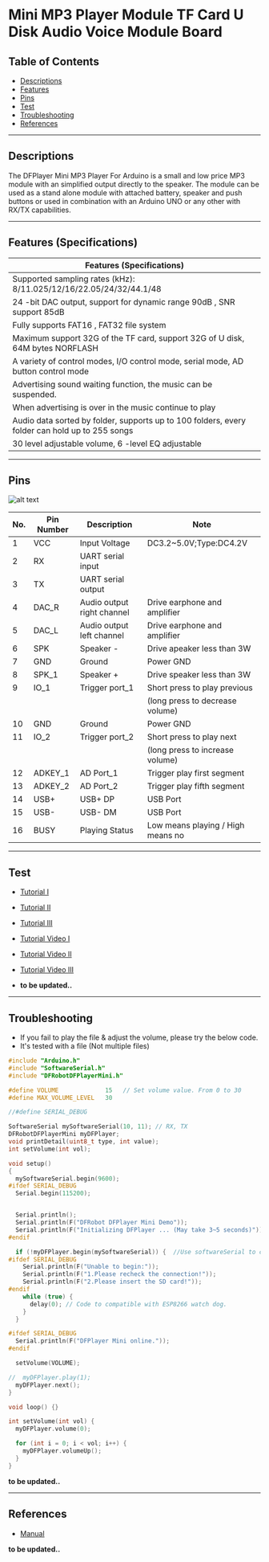 # Mini MP3 Player Module TF Card U Disk Audio Voice Module Board

## Table of Contents

-   [Descriptions](#descriptions)
-   [Features](#features)
-   [Pins](#pins)
-   [Test](#test-code)
-   [Troubleshooting](#troubleshooting)
-   [References](#references)

---

## Descriptions

The DFPlayer Mini MP3 Player For Arduino is a small and low price MP3 module with an simplified output directly to the speaker. The module can be used as a stand alone module with attached battery, speaker and push buttons or used in combination with an Arduino UNO or any other with RX/TX capabilities.

---

## Features (Specifications)

| Features (Specifications)                                                                      |
| ---------------------------------------------------------------------------------------------- |
| Supported sampling rates (kHz): 8/11.025/12/16/22.05/24/32/44.1/48                             |
| 24 -bit DAC output, support for dynamic range 90dB , SNR support 85dB                          |
| Fully supports FAT16 , FAT32 file system                                                       |
| Maximum support 32G of the TF card, support 32G of U disk, 64M bytes NORFLASH                  |
| A variety of control modes, I/O control mode, serial mode, AD button control mode              |
| Advertising sound waiting function, the music can be suspended.                                |
| When advertising is over in the music continue to play                                         |
| Audio data sorted by folder, supports up to 100 folders, every folder can hold up to 255 songs |
| 30 level adjustable volume, 6 -level EQ adjustable                                             |

---

## Pins

![alt text](https://bit.ly/3d5plEk)

| No. | Pin Number | Description                | Note                              |
| --- | ---------- | -------------------------- | --------------------------------- |
| 1   | VCC        | Input Voltage              | DC3.2~5.0V;Type:DC4.2V            |
| 2   | RX         | UART serial input          |                                   |
| 3   | TX         | UART serial output         |                                   |
| 4   | DAC_R      | Audio output right channel | Drive earphone and amplifier      |
| 5   | DAC_L      | Audio output left channel  | Drive earphone and amplifier      |
| 6   | SPK        | Speaker -                  | Drive apeaker less than 3W        |
| 7   | GND        | Ground                     | Power GND                         |
| 8   | SPK_1      | Speaker +                  | Drive speaker less than 3W        |
| 9   | IO_1       | Trigger port_1             | Short press to play previous      |
|     |            |                            | (long press to decrease volume)   |
| 10  | GND        | Ground                     | Power GND                         |
| 11  | IO_2       | Trigger port_2             | Short press to play next          |
|     |            |                            | (long press to increase volume)   |
| 12  | ADKEY_1    | AD Port_1                  | Trigger play first segment        |
| 13  | ADKEY_2    | AD Port_2                  | Trigger play fifth segment        |
| 14  | USB+       | USB+ DP                    | USB Port                          |
| 15  | USB-       | USB- DM                    | USB Port                          |
| 16  | BUSY       | Playing Status             | Low means playing / High means no |

---

## Test

-   [Tutorial I](https://www.instructables.com/MP3-Player-With-Arduino-Using-DF-Player-Mini/)
-   [Tutorial II](https://maker.pro/arduino/projects/how-to-use-the-dfmini-player-mp3-module-with-arduino)
-   [Tutorial III](https://wiki.dfrobot.com/DFPlayer_Mini_SKU_DFR0299)

-   [Tutorial Video I](https://youtu.be/gMv2xGHLXdU)
-   [Tutorial Video II](https://youtu.be/UodfePdNfg8)
-   [Tutorial Video III](https://youtu.be/P42ICrgAtS4)

-   **to be updated..**

---

## Troubleshooting
- If you fail to play the file & adjust the volume, please try the below code.
- It's tested with a file (Not multiple files)

```c++
#include "Arduino.h"
#include "SoftwareSerial.h"
#include "DFRobotDFPlayerMini.h"

#define VOLUME             15   // Set volume value. From 0 to 30
#define MAX_VOLUME_LEVEL   30

//#define SERIAL_DEBUG

SoftwareSerial mySoftwareSerial(10, 11); // RX, TX
DFRobotDFPlayerMini myDFPlayer;
void printDetail(uint8_t type, int value);
int setVolume(int vol);

void setup()
{
  mySoftwareSerial.begin(9600);
#ifdef SERIAL_DEBUG
  Serial.begin(115200);


  Serial.println();
  Serial.println(F("DFRobot DFPlayer Mini Demo"));
  Serial.println(F("Initializing DFPlayer ... (May take 3~5 seconds)"));
#endif

  if (!myDFPlayer.begin(mySoftwareSerial)) {  //Use softwareSerial to communicate with mp3.
#ifdef SERIAL_DEBUG
    Serial.println(F("Unable to begin:"));
    Serial.println(F("1.Please recheck the connection!"));
    Serial.println(F("2.Please insert the SD card!"));
#endif
    while (true) {
      delay(0); // Code to compatible with ESP8266 watch dog.
    }
  }

#ifdef SERIAL_DEBUG
  Serial.println(F("DFPlayer Mini online."));
#endif

  setVolume(VOLUME);

//  myDFPlayer.play(1); 
  myDFPlayer.next(); 
}

void loop() {}

int setVolume(int vol) {
  myDFPlayer.volume(0);

  for (int i = 0; i < vol; i++) {
    myDFPlayer.volumeUp();
  }
}
```


**to be updated..**

---

## References

-   [Manual](https://bit.ly/3dqlIsX)

**to be updated..**
